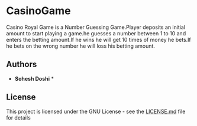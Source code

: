 # CasinoGame
Casino Royal Game is a Number Guessing Game.Player deposits an initial amount to start playing a game.he guesses a number between 1 to 10 and enters the betting amount.If he wins he will get 10 times of money he bets.If he bets on the wrong number he will loss his betting amount.

## Authors

* **Sohesh Doshi** *

## License

This project is licensed under the GNU License - see the [LICENSE.md](LICENSE.md) file for details
